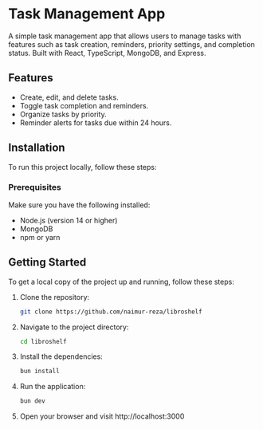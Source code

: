 # Task Management App

A simple task management app that allows users to manage tasks with features such as task creation, reminders, priority settings, and completion status. Built with React, TypeScript, MongoDB, and Express.

## Features

- Create, edit, and delete tasks.
- Toggle task completion and reminders.
- Organize tasks by priority.
- Reminder alerts for tasks due within 24 hours.

## Installation

To run this project locally, follow these steps:

### Prerequisites

Make sure you have the following installed:

- Node.js (version 14 or higher)
- MongoDB
- npm or yarn

## Getting Started

To get a local copy of the project up and running, follow these steps:

1. Clone the repository:

   ```bash
   git clone https://github.com/naimur-reza/libroshelf

   ```

2. Navigate to the project directory:

   ```bash
   cd libroshelf

   ```

3. Install the dependencies:

   ```bash
   bun install

   ```

4. Run the application:

   ```bash
   bun dev

   ```

5. Open your browser and visit http://localhost:3000
